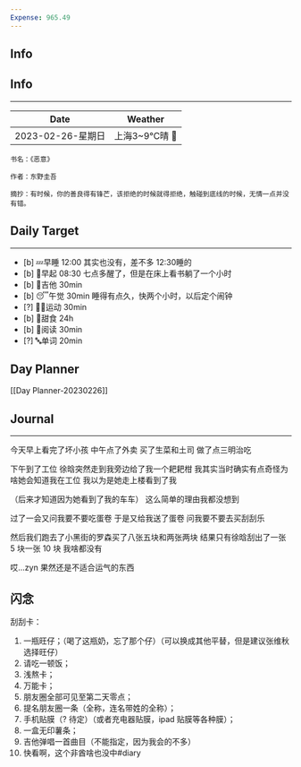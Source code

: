 ```yaml
---
Expense: 965.49
---
```

## Info
## Info
***
| Date              | Weather       |
| ----------------- | ------------- |
| 2023-02-26-星期日 | 上海3~9℃晴 🔆 | 


```ad-cite
书名：《恶意》

作者：东野圭吾

摘抄：有时候，你的善良得有锋芒，该拒绝的时候就得拒绝，触碰到底线的时候，无情一点并没有错。
```


## Daily Target 
***
- [b] 💤早睡   12:00 其实也没有，差不多 12:30睡的
- [b] 🌅早起    08:30 七点多醒了，但是在床上看书躺了一个小时
- [b] 🎵吉他    30min
- [b] 😴午觉    30min 睡得有点久，快两个小时，以后定个闹钟
- [?] 🏃‍♀️运动    30min  
- [b] 🚫甜食    24h
- [b] 📖阅读    30min
- [?] 🔤单词    20min    


## Day Planner
[[Day Planner-20230226]]


##  Journal
***
今天早上看完了坏小孩
中午点了外卖
买了生菜和土司
做了点三明治吃

下午到了工位
徐晗突然走到我旁边给了我一个耙耙柑
我其实当时确实有点奇怪为啥她会知道我在工位
我以为是她走上楼看到了我

（后来才知道因为她看到了我的车车）
这么简单的理由我都没想到

过了一会又问我要不要吃蛋卷
于是又给我送了蛋卷
问我要不要去买刮刮乐

然后我们跑去了小黑街的罗森买了八张五块和两张两块
结果只有徐晗刮出了一张 5 块一张 10 块
我啥都没有

哎...zyn 果然还是不适合运气的东西


## 闪念
刮刮卡：
1. 一瓶旺仔；（喝了这瓶奶，忘了那个仔）（可以换成其他平替，但是建议张维秋选择旺仔）
2. 请吃一顿饭；
3. 浅熬卡；
4. 万能卡；
5. 朋友圈全部可见至第二天零点；
6. 提名朋友圈一条（全称，连名带姓的全称）；
7. 手机贴膜（? 待定）（或者充电器贴膜，ipad 贴膜等各种膜）；
8. 一盒无印薯条；
9. 吉他弹唱一首曲目（不能指定，因为我会的不多）
10. 快看啊，这个非酋啥也没中#diary